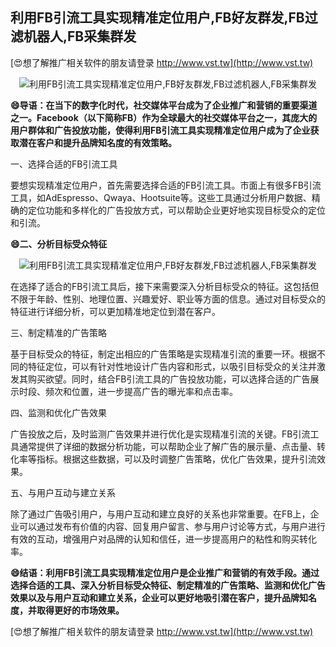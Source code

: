 ## **利用FB引流工具实现精准定位用户,FB好友群发,FB过滤机器人,FB采集群发**

[😍想了解推广相关软件的朋友请登录 http://www.vst.tw](http://www.vst.tw)

 <center><img src="https://vst.tw/MP4/tuiguang/png/5.png" alt="利用FB引流工具实现精准定位用户,FB好友群发,FB过滤机器人,FB采集群发"></center>

**😄导语：在当下的数字化时代，社交媒体平台成为了企业推广和营销的重要渠道之一。Facebook（以下简称FB）作为全球最大的社交媒体平台之一，其庞大的用户群体和广告投放功能，使得利用FB引流工具实现精准定位用户成为了企业获取潜在客户和提升品牌知名度的有效策略。**

一、选择合适的FB引流工具

要想实现精准定位用户，首先需要选择合适的FB引流工具。市面上有很多FB引流工具，如AdEspresso、Qwaya、Hootsuite等。这些工具通过分析用户数据、精确的定位功能和多样化的广告投放方式，可以帮助企业更好地实现目标受众的定位和引流。

**😄二、分析目标受众特征**

 <center><img src="https://vst.tw/MP4/tuiguang/png/8.png" alt="利用FB引流工具实现精准定位用户,FB好友群发,FB过滤机器人,FB采集群发"></center>

在选择了适合的FB引流工具后，接下来需要深入分析目标受众的特征。这包括但不限于年龄、性别、地理位置、兴趣爱好、职业等方面的信息。通过对目标受众的特征进行详细分析，可以更加精准地定位到潜在客户。

三、制定精准的广告策略

基于目标受众的特征，制定出相应的广告策略是实现精准引流的重要一环。根据不同的特征定位，可以有针对性地设计广告内容和形式，以吸引目标受众的关注并激发其购买欲望。同时，结合FB引流工具的广告投放功能，可以选择合适的广告展示时段、频次和位置，进一步提高广告的曝光率和点击率。

四、监测和优化广告效果

广告投放之后，及时监测广告效果并进行优化是实现精准引流的关键。FB引流工具通常提供了详细的数据分析功能，可以帮助企业了解广告的展示量、点击量、转化率等指标。根据这些数据，可以及时调整广告策略，优化广告效果，提升引流效果。

五、与用户互动与建立关系

除了通过广告吸引用户，与用户互动和建立良好的关系也非常重要。在FB上，企业可以通过发布有价值的内容、回复用户留言、参与用户讨论等方式，与用户进行有效的互动，增强用户对品牌的认知和信任，进一步提高用户的粘性和购买转化率。

**😄结语：利用FB引流工具实现精准定位用户是企业推广和营销的有效手段。通过选择合适的工具、深入分析目标受众特征、制定精准的广告策略、监测和优化广告效果以及与用户互动和建立关系，企业可以更好地吸引潜在客户，提升品牌知名度，并取得更好的市场效果。**

[😍想了解推广相关软件的朋友请登录 http://www.vst.tw](http://www.vst.tw)



